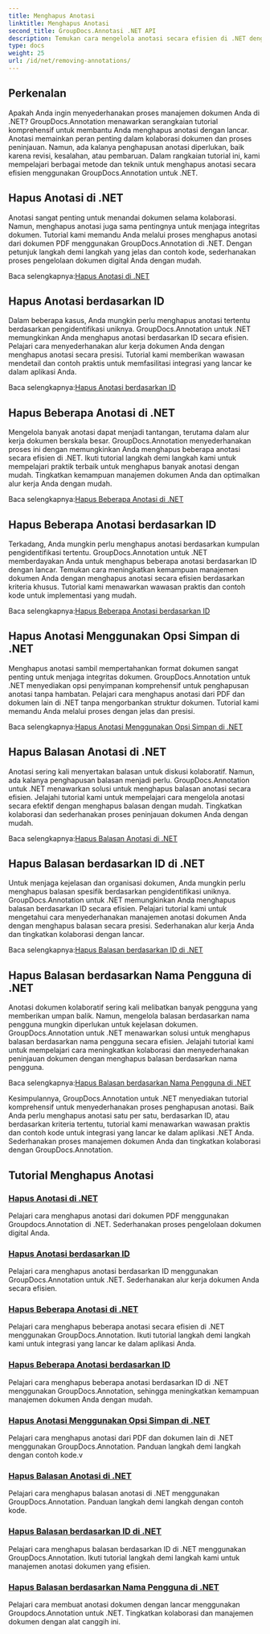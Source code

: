 ```yaml
---
title: Menghapus Anotasi
linktitle: Menghapus Anotasi
second_title: GroupDocs.Annotasi .NET API
description: Temukan cara mengelola anotasi secara efisien di .NET dengan tutorial GroupDocs.Annotation. Sederhanakan alur kerja dokumen Anda dan tingkatkan kolaborasi dengan lancar.
type: docs
weight: 25
url: /id/net/removing-annotations/
---
```

## Perkenalan

Apakah Anda ingin menyederhanakan proses manajemen dokumen Anda di .NET? GroupDocs.Annotation menawarkan serangkaian tutorial komprehensif untuk membantu Anda menghapus anotasi dengan lancar. Anotasi memainkan peran penting dalam kolaborasi dokumen dan proses peninjauan. Namun, ada kalanya penghapusan anotasi diperlukan, baik karena revisi, kesalahan, atau pembaruan. Dalam rangkaian tutorial ini, kami mempelajari berbagai metode dan teknik untuk menghapus anotasi secara efisien menggunakan GroupDocs.Annotation untuk .NET.

## Hapus Anotasi di .NET
Anotasi sangat penting untuk menandai dokumen selama kolaborasi. Namun, menghapus anotasi juga sama pentingnya untuk menjaga integritas dokumen. Tutorial kami memandu Anda melalui proses menghapus anotasi dari dokumen PDF menggunakan GroupDocs.Annotation di .NET. Dengan petunjuk langkah demi langkah yang jelas dan contoh kode, sederhanakan proses pengelolaan dokumen digital Anda dengan mudah.

 Baca selengkapnya:[Hapus Anotasi di .NET](./remove-annotations/)

## Hapus Anotasi berdasarkan ID
Dalam beberapa kasus, Anda mungkin perlu menghapus anotasi tertentu berdasarkan pengidentifikasi uniknya. GroupDocs.Annotation untuk .NET memungkinkan Anda menghapus anotasi berdasarkan ID secara efisien. Pelajari cara menyederhanakan alur kerja dokumen Anda dengan menghapus anotasi secara presisi. Tutorial kami memberikan wawasan mendetail dan contoh praktis untuk memfasilitasi integrasi yang lancar ke dalam aplikasi Anda.

 Baca selengkapnya:[Hapus Anotasi berdasarkan ID](./remove-annotations-by-id/)

## Hapus Beberapa Anotasi di .NET
Mengelola banyak anotasi dapat menjadi tantangan, terutama dalam alur kerja dokumen berskala besar. GroupDocs.Annotation menyederhanakan proses ini dengan memungkinkan Anda menghapus beberapa anotasi secara efisien di .NET. Ikuti tutorial langkah demi langkah kami untuk mempelajari praktik terbaik untuk menghapus banyak anotasi dengan mudah. Tingkatkan kemampuan manajemen dokumen Anda dan optimalkan alur kerja Anda dengan mudah.

 Baca selengkapnya:[Hapus Beberapa Anotasi di .NET](./remove-multiple-annotations/)

## Hapus Beberapa Anotasi berdasarkan ID
Terkadang, Anda mungkin perlu menghapus anotasi berdasarkan kumpulan pengidentifikasi tertentu. GroupDocs.Annotation untuk .NET memberdayakan Anda untuk menghapus beberapa anotasi berdasarkan ID dengan lancar. Temukan cara meningkatkan kemampuan manajemen dokumen Anda dengan menghapus anotasi secara efisien berdasarkan kriteria khusus. Tutorial kami menawarkan wawasan praktis dan contoh kode untuk implementasi yang mudah.

 Baca selengkapnya:[Hapus Beberapa Anotasi berdasarkan ID](./remove-multiple-annotations-by-ids/)

## Hapus Anotasi Menggunakan Opsi Simpan di .NET
Menghapus anotasi sambil mempertahankan format dokumen sangat penting untuk menjaga integritas dokumen. GroupDocs.Annotation untuk .NET menyediakan opsi penyimpanan komprehensif untuk penghapusan anotasi tanpa hambatan. Pelajari cara menghapus anotasi dari PDF dan dokumen lain di .NET tanpa mengorbankan struktur dokumen. Tutorial kami memandu Anda melalui proses dengan jelas dan presisi.

 Baca selengkapnya:[Hapus Anotasi Menggunakan Opsi Simpan di .NET](./remove-annotations-using-save-options/)

## Hapus Balasan Anotasi di .NET
Anotasi sering kali menyertakan balasan untuk diskusi kolaboratif. Namun, ada kalanya penghapusan balasan menjadi perlu. GroupDocs.Annotation untuk .NET menawarkan solusi untuk menghapus balasan anotasi secara efisien. Jelajahi tutorial kami untuk mempelajari cara mengelola anotasi secara efektif dengan menghapus balasan dengan mudah. Tingkatkan kolaborasi dan sederhanakan proses peninjauan dokumen Anda dengan mudah.

 Baca selengkapnya:[Hapus Balasan Anotasi di .NET](./remove-replies-to-annotations/)

## Hapus Balasan berdasarkan ID di .NET
Untuk menjaga kejelasan dan organisasi dokumen, Anda mungkin perlu menghapus balasan spesifik berdasarkan pengidentifikasi uniknya. GroupDocs.Annotation untuk .NET memungkinkan Anda menghapus balasan berdasarkan ID secara efisien. Pelajari tutorial kami untuk mengetahui cara menyederhanakan manajemen anotasi dokumen Anda dengan menghapus balasan secara presisi. Sederhanakan alur kerja Anda dan tingkatkan kolaborasi dengan lancar.

 Baca selengkapnya:[Hapus Balasan berdasarkan ID di .NET](./remove-replies-by-id/)

## Hapus Balasan berdasarkan Nama Pengguna di .NET
Anotasi dokumen kolaboratif sering kali melibatkan banyak pengguna yang memberikan umpan balik. Namun, mengelola balasan berdasarkan nama pengguna mungkin diperlukan untuk kejelasan dokumen. GroupDocs.Annotation untuk .NET menawarkan solusi untuk menghapus balasan berdasarkan nama pengguna secara efisien. Jelajahi tutorial kami untuk mempelajari cara meningkatkan kolaborasi dan menyederhanakan peninjauan dokumen dengan menghapus balasan berdasarkan nama pengguna.

 Baca selengkapnya:[Hapus Balasan berdasarkan Nama Pengguna di .NET](./remove-replies-by-username/)

Kesimpulannya, GroupDocs.Annotation untuk .NET menyediakan tutorial komprehensif untuk menyederhanakan proses penghapusan anotasi. Baik Anda perlu menghapus anotasi satu per satu, berdasarkan ID, atau berdasarkan kriteria tertentu, tutorial kami menawarkan wawasan praktis dan contoh kode untuk integrasi yang lancar ke dalam aplikasi .NET Anda. Sederhanakan proses manajemen dokumen Anda dan tingkatkan kolaborasi dengan GroupDocs.Annotation.
## Tutorial Menghapus Anotasi
### [Hapus Anotasi di .NET](./remove-annotations/)
Pelajari cara menghapus anotasi dari dokumen PDF menggunakan Groupdocs.Annotation di .NET. Sederhanakan proses pengelolaan dokumen digital Anda.
### [Hapus Anotasi berdasarkan ID](./remove-annotations-by-id/)
Pelajari cara menghapus anotasi berdasarkan ID menggunakan GroupDocs.Annotation untuk .NET. Sederhanakan alur kerja dokumen Anda secara efisien.
### [Hapus Beberapa Anotasi di .NET](./remove-multiple-annotations/)
Pelajari cara menghapus beberapa anotasi secara efisien di .NET menggunakan GroupDocs.Annotation. Ikuti tutorial langkah demi langkah kami untuk integrasi yang lancar ke dalam aplikasi Anda.
### [Hapus Beberapa Anotasi berdasarkan ID](./remove-multiple-annotations-by-ids/)
Pelajari cara menghapus beberapa anotasi berdasarkan ID di .NET menggunakan GroupDocs.Annotation, sehingga meningkatkan kemampuan manajemen dokumen Anda dengan mudah.
### [Hapus Anotasi Menggunakan Opsi Simpan di .NET](./remove-annotations-using-save-options/)
Pelajari cara menghapus anotasi dari PDF dan dokumen lain di .NET menggunakan GroupDocs.Annotation. Panduan langkah demi langkah dengan contoh kode.v
### [Hapus Balasan Anotasi di .NET](./remove-replies-to-annotations/)
Pelajari cara menghapus balasan anotasi di .NET menggunakan GroupDocs.Annotation. Panduan langkah demi langkah dengan contoh kode.
### [Hapus Balasan berdasarkan ID di .NET](./remove-replies-by-id/)
Pelajari cara menghapus balasan berdasarkan ID di .NET menggunakan GroupDocs.Annotation. Ikuti tutorial langkah demi langkah kami untuk manajemen anotasi dokumen yang efisien.
### [Hapus Balasan berdasarkan Nama Pengguna di .NET](./remove-replies-by-username/)
Pelajari cara membuat anotasi dokumen dengan lancar menggunakan Groupdocs.Annotation untuk .NET. Tingkatkan kolaborasi dan manajemen dokumen dengan alat canggih ini.